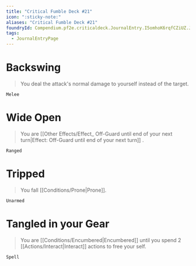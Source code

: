 ```yaml
---
title: "Critical Fumble Deck #21"
icon: ":sticky-note:"
aliases: "Critical Fumble Deck #21"
foundryId: Compendium.pf2e.criticaldeck.JournalEntry.I5omhoK6rqfCZiUZ.JournalEntryPage.RMK1WoNdESOAfpUW
tags:
  - JournalEntryPage
---
```

# Backswing

> You deal the attack's normal damage to yourself instead of the target.

`Melee`

# Wide Open

> You are [[Other Effects/Effect\_ Off-Guard until end of your next turn|Effect: Off-Guard until end of your next turn]] .

`Ranged`

# Tripped

> You fall [[Conditions/Prone|Prone]].

`Unarmed`

# Tangled in your Gear

> You are [[Conditions/Encumbered|Encumbered]] until you spend 2 [[Actions/Interact|Interact]] actions to free your self.

`Spell`